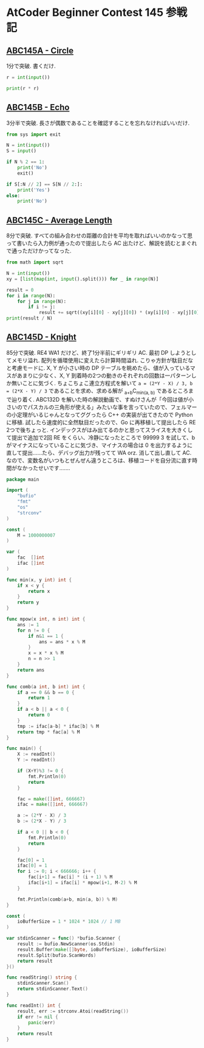 # AtCoder Beginner Contest 145 参戦記

## [ABC145A - Circle](https://atcoder.jp/contests/abc145/tasks/abc145_a)

1分で突破. 書くだけ.

```python
r = int(input())

print(r * r)
```

## [ABC145B - Echo](https://atcoder.jp/contests/abc145/tasks/abc145_b)

3分半で突破. 長さが偶数であることを確認することを忘れなければいいだけ.

```python
from sys import exit

N = int(input())
S = input()

if N % 2 == 1:
    print('No')
    exit()

if S[:N // 2] == S[N // 2:]:
    print('Yes')
else:
    print('No')
```

## [ABC145C - Average Length](https://atcoder.jp/contests/abc145/tasks/abc145_c)

8分で突破. すべての組み合わせの距離の合計を平均を取ればいいのかなって思って書いたら入力例が通ったので提出したら AC 出たけど、解説を読むとまぐれで通っただけかってなった.

```python
from math import sqrt

N = int(input())
xy = [list(map(int, input().split())) for _ in range(N)]

result = 0
for i in range(N):
    for j in range(N):
        if i != j:
            result += sqrt((xy[i][0] - xy[j][0]) * (xy[i][0] - xy[j][0]) + (xy[i][1] - xy[j][1]) * (xy[i][1] - xy[j][1]))
print(result / N)
```

## [ABC145D - Knight](https://atcoder.jp/contests/abc145/tasks/abc145_d)

85分で突破. RE4 WA1 だけど、終了1分半前にギリギリ AC. 最初 DP しようとしてメモリ溢れ. 配列を循環使用に変えたら計算時間溢れ. こりゃ方針が駄目だなと考慮モードに. X, Y が小さい時の DP テーブルを眺めたら、値が入っているマスがあまりに少なく、X, Y 到着時の2つの動きのそれぞれの回数は一パターンしか無いことに気づく. ちょこちょこ連立方程式を解いて `a = (2*Y - X) / 3, b = (2*X - Y) / 3` であることを求め、求める解が <sub>a+b</sub>C<sub>min(a, b)</sub> であるところまで辿り着く. ABC132D を解いた時の解説動画で、すぬけさんが「今回は値が小さいのでパスカルの三角形が使える」みたいな事を言っていたので、フェルマーの小定理がいるじゃんとなってググったら C++ の実装が出てきたので Python に移植. 試したら速度的に全然駄目だったので、Go に再移植して提出したら RE 2つで後ちょっと. インデックスがはみ出てるのかと思ってスライスを大きくして提出で追加で2回 RE をくらい、冷静になったところで 99999 3 を試して、b がマイナスになっていることに気づき、マイナスの場合は 0 を出力するように直して提出……たら、デバッグ出力が残ってて WA orz. 消して出し直して AC. なので、変数名がいつもとぜんぜん違うところは、移植コードを自分流に直す時間がなかったせいです…….

```go
package main

import (
	"bufio"
	"fmt"
	"os"
	"strconv"
)

const (
	M = 1000000007
)

var (
	fac  []int
	ifac []int
)

func min(x, y int) int {
	if x < y {
		return x
	}
	return y
}

func mpow(x int, n int) int {
	ans := 1
	for n != 0 {
		if n&1 == 1 {
			ans = ans * x % M
		}
		x = x * x % M
		n = n >> 1
	}
	return ans
}

func comb(a int, b int) int {
	if a == 0 && b == 0 {
		return 1
	}
	if a < b || a < 0 {
		return 0
	}
	tmp := ifac[a-b] * ifac[b] % M
	return tmp * fac[a] % M
}

func main() {
	X := readInt()
	Y := readInt()

	if (X+Y)%3 != 0 {
		fmt.Println(0)
		return
	}

	fac = make([]int, 666667)
	ifac = make([]int, 666667)

	a := (2*Y - X) / 3
	b := (2*X - Y) / 3

	if a < 0 || b < 0 {
		fmt.Println(0)
		return
	}

	fac[0] = 1
	ifac[0] = 1
	for i := 0; i < 666666; i++ {
		fac[i+1] = fac[i] * (i + 1) % M
		ifac[i+1] = ifac[i] * mpow(i+1, M-2) % M
	}

	fmt.Println(comb(a+b, min(a, b)) % M)
}

const (
	ioBufferSize = 1 * 1024 * 1024 // 1 MB
)

var stdinScanner = func() *bufio.Scanner {
	result := bufio.NewScanner(os.Stdin)
	result.Buffer(make([]byte, ioBufferSize), ioBufferSize)
	result.Split(bufio.ScanWords)
	return result
}()

func readString() string {
	stdinScanner.Scan()
	return stdinScanner.Text()
}

func readInt() int {
	result, err := strconv.Atoi(readString())
	if err != nil {
		panic(err)
	}
	return result
}
```
